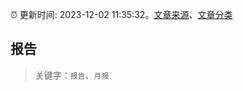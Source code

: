 :alarm_clock: 更新时间: 2023-12-02 11:35:32。[文章来源](/README.md)、[文章分类](/TAGS.md)

## 报告


> 关键字：`报告`、`月报`




